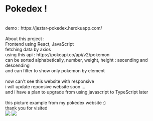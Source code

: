 # Pokedex !
<br>
demo : https://jeztar-pokedex.herokuapp.com/
<br>
<br>
About this project :
<br>
Frontend using React, JavaScript
<br>
fetching data by axios
<br>
using this api : https://pokeapi.co/api/v2/pokemon
<br>
can be sorted alphabetically, number, weight, height : ascending and descending
<br>
and can filter to show only pokemon by element
<br>
<br>
now can't see this website with responsive
<br>
i will update reponsive website soon ...
<br>
and i have a plan to upgrade from using javascript to TypeScript later
<br>
<br>
this picture example from my pokedex website :) 
<br>
thank you for visited
<br>
<img src="https://www.img.in.th/images/6e25b45442283f50282e415f1bea7ad5.jpg">
<img src="https://www.img.in.th/images/42b6778daedc6c1bc09c31e9601ad8ad.jpg">
